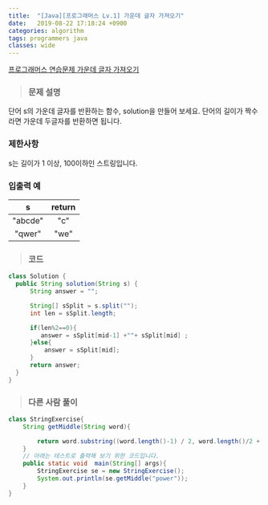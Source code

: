 ```yaml
---
title:  "[Java][프로그래머스 Lv.1] 가운데 글자 가져오기"
date:   2019-08-22 17:18:24 +0900
categories: algorithm
tags: programmers java
classes: wide
---  
```


[프로그래머스 연습문제 가운데 글자 가져오기](https://programmers.co.kr/learn/courses/30/lessons/12903)    


> ### 문제 설명  

단어 s의 가운데 글자를 반환하는 함수, solution을 만들어 보세요. 단어의 길이가 짝수라면 가운데 두글자를 반환하면 됩니다.  

### 제한사항  

s는 길이가 1 이상, 100이하인 스트링입니다.  


### 입출력 예    

|    s    | return |
|:-------:|:------:|
| "abcde" | "c"    |
| "qwer"  | "we"   |  

>### 코드  

```java  
class Solution {
  public String solution(String s) {
      String answer = "";

      String[] sSplit = s.split("");
      int len = sSplit.length;

      if(len%2==0){
         answer = sSplit[mid-1] +""+ sSplit[mid] ;
      }else{
          answer = sSplit[mid];
      }
      return answer;
  }
}
```  


>### 다른 사람 풀이  

```java  
class StringExercise{
    String getMiddle(String word){

        return word.substring((word.length()-1) / 2, word.length()/2 + 1);    
    }
    // 아래는 테스트로 출력해 보기 위한 코드입니다.
    public static void  main(String[] args){
        StringExercise se = new StringExercise();
        System.out.println(se.getMiddle("power"));
    }
}
```
